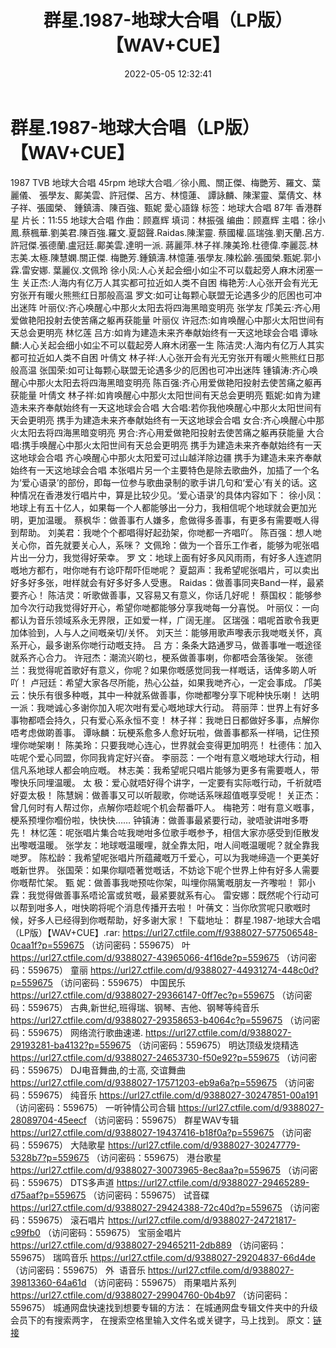 ﻿---
title: 群星.1987-地球大合唱（LP版）【WAV+CUE】
date: 2022-05-05 12:32:41
categories: WAV车载音乐、镜像
tags: 华语中文
---
# 群星.1987-地球大合唱（LP版）【WAV+CUE】

1987
TVB
地球大合唱
45rpm
地球大合唱／徐小鳳、關正傑、梅艷芳、羅文、葉麗儀、
張學友、鄺美雲、許冠傑、呂方、林憶蓮、
譚詠麟、陳潔靈、葉倩文、林子祥、張國榮、
鍾鎮濤、陳百強、甄妮
愛心語錄
标签：地球大合唱 87年
香港群星
片长：11:55
地球大合唱
作曲：顾嘉辉
填词：林振强
编曲：顾嘉辉
主唱：徐小鳳.蔡楓華.劉美君.陳百強.羅文.夏韶聲.Raidas.陳潔靈.
蔡國權.區瑞強.劉天蘭.呂方.許冠傑.張德蘭.盧冠廷.鄺美雲.達明一派.
蔣麗萍.林子祥.陳美玲.杜德偉.李麗蕊.林志美.太極.陳慧嫻.關正傑.
梅艷芳.鍾鎮濤.林憶蓮.張學友.陳松齡.張國榮.甄妮.郭小霖.雷安娜.
葉麗仪.文佩玲
徐小凤:人心关起会细小如尘不可以载起旁人麻木闭塞一生
关正杰:人海内有亿万人其实都可拉近如人类不自困
梅艳芳:人心张开会有光无穷张开有暖火熊熊红日那般高温
罗文:如可让每颗心联盟无论遇多少的厄困也可冲出迷阵
叶丽仪:齐心唤醒心中那火太阳去将四海黑暗变明亮
张学友
邝美云:齐心用爱做艳阳投射去使苦痛之躯再获能量
叶丽仪
许冠杰:如肯唤醒心中那火太阳世间有天总会更明亮
林忆莲
吕方:如肯为建造未来齐奉献始终有一天这地球会合唱
谭咏麟:人心关起会细小如尘不可以载起旁人麻木闭塞一生
陈洁灵:人海内有亿万人其实都可拉近如人类不自困
叶倩文
林子祥:人心张开会有光无穷张开有暖火熊熊红日那般高温
张国荣:如可让每颗心联盟无论遇多少的厄困也可冲出迷阵
锺镇涛:齐心唤醒心中那火太阳去将四海黑暗变明亮
陈百强:齐心用爱做艳阳投射去使苦痛之躯再获能量
叶倩文
林子祥:如肯唤醒心中那火太阳世间有天总会更明亮
甄妮:如肯为建造未来齐奉献始终有一天这地球会合唱
大合唱:若你我他唤醒心中那火太阳世间有天会更明亮
携手为建造未来齐奉献始终有一天这地球会合唱
女合:齐心唤醒心中那火太阳去将四海黑暗变明亮
男合:齐心用爱做艳阳投射去使苦痛之躯再获能量
大合唱:携手唤醒心中那火太阳世间有天总会更明亮
携手为建造未来齐奉献始终有一天这地球会合唱
齐心唤醒心中那火太阳爱可过山越洋除边疆
携手为建造未来齐奉献始终有一天这地球会合唱
本张唱片另一个主要特色是除去歌曲外，加插了一个名为‘爱心语录’的部份，即每一位参与歌曲录制的歌手讲几句和‘爱心’有关的话。这种情况在香港发行唱片中，算是比较少见。‘爱心语录’的具体内容如下：
徐小凤：地球上有五十亿人，如果每一个人都能够出一分力，我相信呢个地球就会更加光明，更加温暖。
蔡枫华：做善事冇人嫌多，愈做得多善事，有更多有需要嘅人得到帮助。
刘美君：我哋个个都唱得好起劲架，你哋都一齐唱吖。
陈百强：想人哋关心你，首先就要关心人，系咪？
文佩玲：做为一个音乐工作者，能够为呢张唱片出一分力，我觉得好荣幸。
罗
文：地球上面有好多风风雨雨，有好多人连遮阴嘅地方都冇，咁你哋有冇谂吓帮吓佢哋呢？
夏韶声：我希望呢张唱片，可以卖出好多好多张，咁样就会有好多好多人受惠。
Raidas：做善事同夹Band一样，最紧要齐心！
陈洁灵：听歌做善事，又容易又有意义，你话几好呢！
蔡国权：能够参加今次行动我觉得好开心，希望你哋都能够分享我哋每一分喜悦。
叶丽仪：一向都认为音乐领域系永无界限，正如爱一样，广阔无崖。
区瑞强：唱呢首歌令我更加体验到，人与人之间嘅亲切/关怀。
刘天兰：能够用歌声嚟表示我哋嘅关怀，真系开心，最多谢系你哋行动嘅支持。
吕
方：条条大路通罗马，做善事唯一嘅途径就系齐心合力。
许冠杰：潮流兴啲乜，梗系做善事喇，你都唔会落後架。
张德兰：我觉得呢首歌好有意义，你呢？如果你嘅感觉同我一样嘅话，话俾多啲人听吖！
卢冠廷：希望大家各尽所能，热心公益，如果我哋齐心，一定会事成。
邝美云：快乐有很多种嘅，其中一种就系做善事，你哋都嚟分享下呢种快乐喇！
达明一派：我哋诚心多谢你加入呢次咁有爱心嘅地球大行动。
蒋丽萍：世界上有好多事物都唔会持久，只有爱心系永恒不变！
林子祥：我哋日日都做好多事，点解你唔考虑做啲善事。
谭咏麟：玩梗系愈多人愈好玩啦，做善事都系一样喎，记住预埋你哋架喇！
陈美玲：只要我哋心连心，世界就会变得更加明亮！
杜德伟：加入咗呢个爱心同盟，你同我肯定好兴奋。
李丽蕊：一个咁有意义嘅地球大行动，相信凡系地球人都会响应嘅。
林志美：我希望呢只唱片能够为更多有需要嘅人，带嚟快乐同埋温暖。
太
极：爱心就唔好得个讲字，一定要有实际嘅行动，千祈就唔好耍太极！
陈慧娴：做善事又可以听靓歌，你哋话系咪超值嘅享受呢！
关正杰：曾几何时有人帮过你，点解你唔趁呢个机会帮番吓人。
梅艳芳：咁有意义嘅事，梗系预埋你嗰份啦，快快快……
钟镇涛：做善事最紧要行动，驶唔驶讲咁多嘢先！
林忆莲：呢张唱片集合咗我哋咁多位歌手嘅参予，相信大家亦感受到佢散发出嚟嘅温暖。
张学友：地球嘅温暖哩，就全靠太阳，咁人间嘅温暖呢？就全靠我哋罗。
陈松龄：我希望呢张唱片所蕴藏嘅万千爱心，可以为我哋缔造一个更美好嘅新世界。
张国荣：如果你瞓唔著觉嘅话，不妨谂下呢个世界上仲有好多人需要你嘅帮忙架。
甄
妮：做善事我哋预咗你架，叫埋你隔篱嘅朋友一齐嚟啦！
郭小霖：我觉得做善事系唔论富或贫嘅，最紧要就系有心。
雷安娜：既然呢个行动可以帮到咁多人，咁快啲将呢个消息传播开去啦！
叶蒨文：当你欣赏呢只歌嘅时候，好多人已经得到你嘅帮助，好多谢大家！
下载地址：
群星.1987-地球大合唱（LP版）【WAV+CUE】.rar: https://url27.ctfile.com/f/9388027-577506548-0caa1f?p=559675
（访问密码：559675）
叶
https://url27.ctfile.com/d/9388027-43965066-4f16de?p=559675
（访问密码：559675）
童丽
https://url27.ctfile.com/d/9388027-44931274-448c0d?p=559675
（访问密码：559675）
中国民乐
https://url27.ctfile.com/d/9388027-29366147-0ff7ec?p=559675
（访问密码：559675）
古典,新世纪,班得瑞、钢琴、吉他、钢琴等纯音乐
https://url27.ctfile.com/d/9388027-29358653-b4064c?p=559675
（访问密码：559675）
网络流行歌曲速递.
https://url27.ctfile.com/d/9388027-29193281-ba4132?p=559675
（访问密码：559675）
明达顶级发烧精选
https://url27.ctfile.com/d/9388027-24653730-f50e92?p=559675
（访问密码：559675）
DJ电音舞曲,的士高, 交谊舞曲
https://url27.ctfile.com/d/9388027-17571203-eb9a6a?p=559675
（访问密码：559675）
纯音乐
https://url27.ctfile.com/d/9388027-30247851-00a191
（访问密码：559675）
一听钟情公司合辑
https://url27.ctfile.com/d/9388027-28089704-45eecf
（访问密码：559675）
群星WAV专辑
https://url27.ctfile.com/d/9388027-19437416-b18f0a?p=559675
（访问密码：559675）
大陆歌星
https://url27.ctfile.com/d/9388027-30247779-5328b7?p=559675
（访问密码：559675）
港台歌星
https://url27.ctfile.com/d/9388027-30073965-8ec8aa?p=559675
（访问密码：559675）
DTS多声道
https://url27.ctfile.com/d/9388027-29465289-d75aaf?p=559675
（访问密码：559675）
试音碟
https://url27.ctfile.com/d/9388027-29424388-72c40d?p=559675
（访问密码：559675）
滚石唱片
https://url27.ctfile.com/d/9388027-24721817-c99fb0
（访问密码：559675）
宝丽金唱片
https://url27.ctfile.com/d/9388027-29465211-2db889
（访问密码：559675）
瑞鸣音乐
https://url27.ctfile.com/d/9388027-29204837-66d4de
（访问密码：559675）
外  语音乐
https://url27.ctfile.com/d/9388027-39813360-64a61d
（访问密码：559675）
雨果唱片系列
https://url27.ctfile.com/d/9388027-29904760-0b4b97
（访问密码：559675）
城通网盘快速找到想要专辑的方法：
在城通网盘专辑文件夹中的升级会员下的有搜索两字，
在搜索空格里输入文件名或关键字，马上找到。
原文：[链接](https://blog.sina.com.cn/s/blog_1647c7e7601030x2k.html)